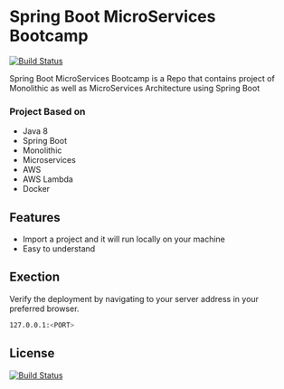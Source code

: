 # Spring Boot MicroServices Bootcamp


[![Build Status](https://travis-ci.org/joemccann/dillinger.svg?branch=master)](https://github.com/SaurabhDhage/Spring-Boot-Microservices-Bootcamp)



Spring Boot MicroServices Bootcamp is a Repo that contains project of Monolithic as well as MicroServices Architecture using Spring Boot
### Project Based on
- Java 8
- Spring Boot
- Monolithic
- Microservices
- AWS 
- AWS Lambda
- Docker

 ## Features

- Import a project and it will run locally on your machine
- Easy to understand

## Exection
Verify the deployment by navigating to your server address in
your preferred browser.

```sh
127.0.0.1:<PORT>
```

## License
[![Build Status](https://camo.githubusercontent.com/a534d512dd511cc3dbba106a143f49102de27441cefb97421d90dc8d8ea7661f/68747470733a2f2f696d672e736869656c64732e696f2f61706d2f6c2f61746f6d69632d64657369676e2d75692e7376673f)]()

